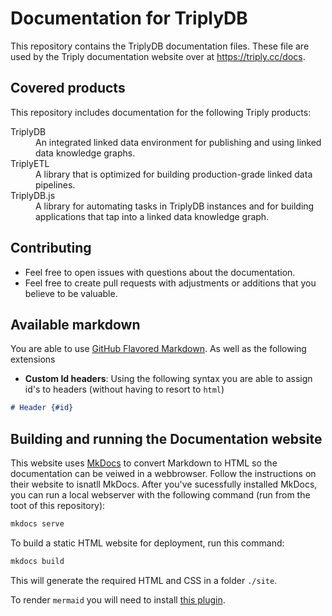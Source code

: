 # Documentation for TriplyDB

This repository contains the TriplyDB documentation files.  These file are used by the Triply documentation website over at <https://triply.cc/docs>.

## Covered products

This repository includes documentation for the following Triply products:

<dl>
  <dt>TriplyDB</dt>
  <dd>An integrated linked data environment for publishing and using linked data knowledge graphs.</dd>
  <dt>TriplyETL</dt>
  <dd>A library that is optimized for building production-grade linked data pipelines.</dd>
  <dt>TriplyDB.js</dt>
  <dd>A library for automating tasks in TriplyDB instances and for building applications that tap into a linked data knowledge graph.</dd>
</dl>

## Contributing

- Feel free to open issues with questions about the documentation.
- Feel free to create pull requests with adjustments or additions that you believe to be valuable.

## Available markdown

You are able to use [GitHub Flavored Markdown](https://github.github.com/gfm/). As well as the following extensions

- **Custom Id headers**:
Using the following syntax you are able to assign id's to headers (without having to resort to `html`)

```md
# Header {#id}
```

## Building and running the Documentation website
This website uses [MkDocs](https://www.mkdocs.org/) to convert Markdown to HTML so the documentation can be veiwed in a webbrowser. Follow the instructions on their website to isnatll MkDocs. After you've sucessfully installed MkDocs, you can run a local webserver with the following command (run from the toot of this repository):
```bash
mkdocs serve
```

To build a static HTML website for deployment, run this command:
```bash
mkdocs build
```
This will generate the required HTML and CSS in a folder `./site`.

To render `mermaid` you will need to install [this plugin](https://github.com/fralau/mkdocs-mermaid2-plugin).